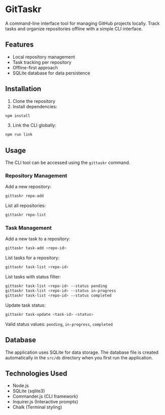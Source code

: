 # GitTaskr

A command-line interface tool for managing GitHub projects locally. Track tasks and organize repositories offline with a simple CLI interface.

## Features

- Local repository management
- Task tracking per repository
- Offline-first approach
- SQLite database for data persistence

## Installation

1. Clone the repository
2. Install dependencies:
```bash
npm install
```
3. Link the CLI globally:
```bash
npm run link
```

## Usage

The CLI tool can be accessed using the `gittaskr` command.

### Repository Management

Add a new repository:
```bash
gittaskr repo-add
```

List all repositories:
```bash
gittaskr repo-list
```

### Task Management

Add a new task to a repository:
```bash
gittaskr task-add <repo-id>
```

List tasks for a repository:
```bash
gittaskr task-list <repo-id>
```

List tasks with status filter:
```bash
gittaskr task-list <repo-id> --status pending
gittaskr task-list <repo-id> --status in-progress
gittaskr task-list <repo-id> --status completed
```

Update task status:
```bash
gittaskr task-update <task-id> <status>
```
Valid status values: `pending`, `in-progress`, `completed`

## Database

The application uses SQLite for data storage. The database file is created automatically in the `src/db` directory when you first run the application.

## Technologies Used

- Node.js
- SQLite (sqlite3)
- Commander.js (CLI framework)
- Inquirer.js (Interactive prompts)
- Chalk (Terminal styling)
